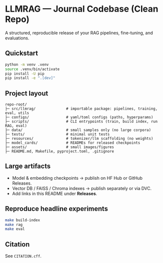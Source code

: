 # LLMRAG — Journal Codebase (Clean Repo)

A structured, reproducible release of your RAG pipelines, fine-tuning, and evaluations.

## Quickstart
```bash
python -m venv .venv
source .venv/bin/activate
pip install -U pip
pip install -e ".[dev]"
```

## Project layout
```
repo-root/
├─ src/llmrag/              # importable package: pipelines, training, eval, utils
├─ configs/                 # yaml/toml configs (paths, hyperparams)
├─ scripts/                 # CLI entrypoints (train, build index, run RAG, eval)
├─ data/                    # small samples only (no large corpora)
├─ tests/                   # minimal unit tests
├─ resources/               # tokenizer/llm scaffolding (no weights)
├─ model_cards/             # READMEs for released checkpoints
├─ assets/                  # small images/figures
├─ README.md, Makefile, pyproject.toml, .gitignore
```

## Large artifacts
- Model & embedding checkpoints → publish on HF Hub or GitHub Releases.
- Vector DB / FAISS / Chroma indexes → publish separately or via DVC.
- Add links in this README under **Releases**.

## Reproduce headline experiments
```bash
make build-index
make rag
make eval
```

## Citation
See `CITATION.cff`.
